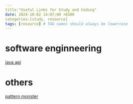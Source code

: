 ```yaml
---
title:"Useful Links for Study and Coding"
date: 2024-10-02 14:07:00 +0100
categories:[study, resource]
tags: [resource] # TAG names should always be lowercase
---
```


# software enginneering
[java api](https://docs.oracle.com/javase/8/docs/api/)


# others
[pattern monster](https://pattern.monster/)